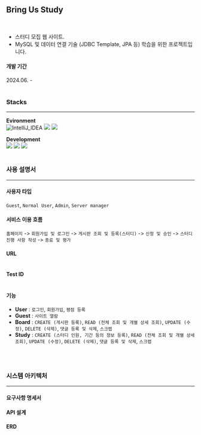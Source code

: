 ## Bring Us Study
<br>

- 스터디 모집 웹 사이트.
- MySQL 및 데이터 연결 기술 (JDBC Template, JPA 등) 학습을 위한 프로젝트입니다.

#### 개발 기간
2024.06. -
<br>
<br>


### Stacks
---
**Evironment** <br>
<img src="https://img.shields.io/badge/IntelliJ_IDEA-000000?style=for-the-badge&amp;logo=IntelliJ%20IDEA&amp;logoColor=white" alt="IntelliJ_IDEA">
<img src="https://img.shields.io/badge/Git-F05032?style=for-the-badge&logo=Git&logoColor=white">   <!-- Git -->
<img src="https://img.shields.io/badge/Github-181717?style=for-the-badge&logo=GitHub&logoColor=white">   <!-- Github -->

**Development** <br>
<img src="https://img.shields.io/badge/java-007396?style=for-the-badge&logo=OpenJDK&logoColor=white">   <!-- Java -->
<img src="https://img.shields.io/badge/Spring-6DB33F?style=for-the-badge&logo=Spring&logoColor=white">  <!-- Spring -->
<img src="https://img.shields.io/badge/springboot-6DB33F?style=for-the-badge&logo=springboot&logoColor=white">  <!-- Spring boot -->
<br>
<br>


### 사용 설명서
---

  #### 사용자 타입
  `Guest`, `Normal User`, `Admin`, `Server manager`
  #### 서비스 이용 흐름
  `홈페이지` -> `회원가입 및 로그인` -> `게시판 조회 및 등록(스터디)` -> `신청 및 승인` -> `스터디 진행 사항 작성` -> `종료 및 평가`
  #### URL
  ```
  ```
  #### Test ID
  ```
  ```
  #### 기능
  - **User** : `로그인`, `회원가입`, `평점 등록`
  - **Guest** : `사이트 열람`
  - **Board** : `CREATE (게시판 등록)`, `READ (전체 조회 및 개별 상세 조회)`, `UPDATE (수정)`, `DELETE (삭제)`, `댓글 등록 및 삭제`, `스크랩`
  - **Study** : `CREATE (스터디 인원, 기간 등의 정보 등록)`, `READ (전체 조회 및 개별 상세 조회)`, `UPDATE (수정)`, `DELETE (삭제)`, `댓글 등록 및 삭제`, `스크랩`
<br>
<br>


### 시스템 아키텍처
---
  #### 요구사항 명세서
  #### API 설계
  #### ERD
```bash

```

<br>
